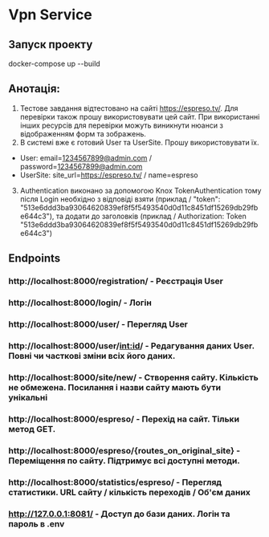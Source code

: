 # Vpn Service
## Запуск проекту 
docker-compose up --build
## Анотація:
1. Тестове завдання відтестовано на сайті https://espreso.tv/.
Для перевірки також прошу використовувати цей сайт. При використанні інших ресурсів для перевірки можуть виникнути 
нюанси з відображенням форм та зображень.
2. В системі вже є готовий User та UserSite. Прошу використовувати їх.
- User: email=1234567899@admin.com / password=1234567899@admin.com
- UserSite: site_url=https://espreso.tv/ / name=espreso
3. Authentication виконано за допомогою Knox TokenAuthentication тому після Login необхідно з відповіді взяти
   (приклад / "token": "513e6ddd3ba93064620839ef8f5f5493540d0d11c8451df15269db29fbe644c3"), та додати до заголовків
(приклад / Authorization: Token "513e6ddd3ba93064620839ef8f5f5493540d0d11c8451df15269db29fbe644c3")

## Endpoints
### http://localhost:8000/registration/ - Реєстрація User
### http://localhost:8000/login/ - Логін
### http://localhost:8000/user/ - Перегляд User
### http://localhost:8000/user/<int:id>/ - Редагування даних User. Повні чи часткові зміни всіх його даних.
### http://localhost:8000/site/new/ - Створення сайту. Кількість не обмежена. Посилання і назви сайту мають бути унікальні
### http://localhost:8000/espreso/ - Перехід на сайт. Тільки метод GET. 
### http://localhost:8000/espreso/{routes_on_original_site} - Переміщення по сайту. Підтримує всі доступні методи.
### http://localhost:8000/statistics/espreso/ - Перегляд статистики. URL сайту / кількість переходів / Об'єм даних 
### http://127.0.0.1:8081/ - Доступ до бази даних. Логін та пароль в .env

